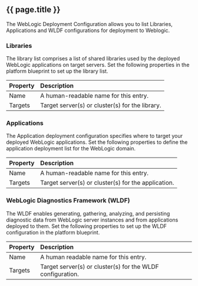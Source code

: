## {{ page.title }}

The WebLogic Deployment Configuration allows you to list Libraries, Applications and WLDF configurations for deployment to Weblogic.

### Libraries

The library list comprises a list of shared libraries used by the deployed WebLogic applications on target servers. Set the following properties in the platform blueprint to set up the library list.

| Property | Description |
| :--- | :--- |
| Name | A human-readable name for this entry. |
| Targets | Target server(s) or cluster(s) for the library. |

### Applications

The Application deployment configuration specifies where to target your deployed WebLogic applications. Set the following properties to define the application deployment list for the WebLogic domain.

| Property | Description |
| :--- | :--- |
| Name | A human-readable name for this entry. |
| Targets | Target server(s) or cluster(s) for the application. |

### WebLogic Diagnostics Framework \(WLDF\)

The WLDF enables generating, gathering, analyzing, and persisting diagnostic data from WebLogic server instances and from applications deployed to them. Set the following properties to set up the WLDF configuration in the platform blueprint.

| Property | Description |
| :--- | :--- |
| Name | A human readable name for this entry. |
| Targets | Target server(s) or cluster(s) for the WLDF configuration. |
